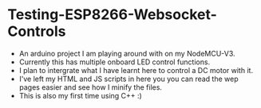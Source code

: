 # Testing-ESP8266-Websocket-Controls  
- An arduino project I am playing around with on my NodeMCU-V3.
- Currently this has multiple onboard LED control functions.
- I plan to intergrate what I have learnt here to control a DC motor with it.
- I've left my HTML and JS scripts in here you you can read the wep pages easier and see how I minify the files. 
- This is also my first time using C++ :)